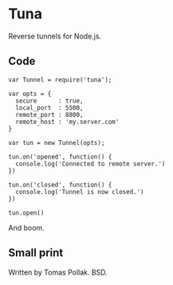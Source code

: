 Tuna
====

Reverse tunnels for Node.js.

Code
----

    var Tunnel = require('tuna');
  
    var opts = {
      secure      : true,
      local_port  : 5500,
      remote_port : 8800,
      remote_host : 'my.server.com'
    }
   
    var tun = new Tunnel(opts);

    tun.on('opened', function() {
      console.log('Connected to remote server.')
    })

    tun.on('closed', function() {
      console.log('Tunnel is now closed.')
    })

    tun.open()


And boom.

Small print
-----------

Written by Tomas Pollak. BSD.
